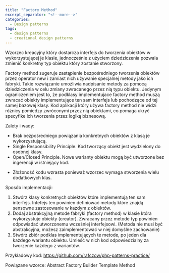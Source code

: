 ```yaml
---
title: "Factory Method"
excerpt_separator: "<!--more-->"
categories:
  - Design patterns
tags:
  - design patterns
  - creational design patterns
---
```


Wzorzec kreacyjny który dostarcza interfejs do tworzenia obiektów w wykorzystującej je klasie, jednocześnie z użyciem dziedziczenia pozwala zmienić konkretny typ obiektu który zostanie stworzony.

<!--more-->

Factory method sugeruje zastąpienie bezpośredniego tworzenia obiektów przez operator new i zamiast nich używanie specjalnej metody jako ich fabryki. Takie rozwiązanie umożliwia nadpisanie metody za pomocą dziedziczenia w celu zmiany zwracanego przez nią typu obiektu. Jedynym ograniczeniem jest to, że podklasy implementujace factory method muszą zwracać obiekty implementujące ten sam interfejs lub pochodzące od tej samej bazowej klasy. Kod aplikacji który używa factory method nie widzi różnicy pomiedzy zwróconymi przez nią obiektami, co pomaga ukryć specyfike ich tworzenia przez logiką biznesową.

Zalety i wady:
 + Brak bezpośredniego powiązania konkretnych obiektów z klasą je wykorzystującą.
 + Single Responsibility Principle. Kod tworzący obiekt jest wydzielony do osobnej klasy.
 + Open/Closed Principle. Nowe warianty obiektu mogą być utworzone bez ingerencji w istniejący kod.
 - Złożoność kodu wzrasta ponieważ wzorzec wymaga stworzenia wielu dodatkowych klas.
 
Sposób implementacji:
1. Stwórz klasy konkretnych obiektów które implementują ten sam interfejs. Intefejs ten powinien definiować metody które znajdą sensowne zastosowanie w każdym z obiektów.
2. Dodaj abstrakcyjną metode fabryki (factory method) w klasie która wykorzystuje obiekty (creator). Zwracany przez metode typ powinien odpowiadać utworzonemu wcześniej interfejsowi. (Metoda nie musi być abstrakcyjna, możesz zaimplementować w niej domyślne zachowanie)
3. Stwórz zbiór podklas implementujących te metode, po jeden dla każdego wariantu obiektu. Umieść w nich kod odpowiedzialny za tworzenie każdego z wariantów.

Przykładowy kod: https://github.com/rafczow/php-patterns-practice/

Powiązane wzorce:
 Abstract Factory
 Builder
 Template Method